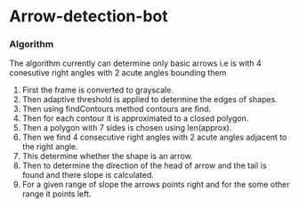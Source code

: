 # Arrow-detection-bot

### Algorithm

The algorithm currently can determine only basic arrows
i.e is with 4 conesutive right angles with 2 acute angles bounding them

1. First the frame is converted to grayscale.
2. Then adaptive threshold is applied to determine the edges of shapes.
3. Then using findContours method contours are find.
4. Then for each contour it is approximated to a closed polygon.
5. Then a polygon with 7 sides is chosen using len(approx).
6. Then we find 4 consecutive right angles with 2 acute angles adjacent to the right angle.
7. This determine whether the shape is an arrow.
8. Then to determine the direction of the head of arrow and the tail is found and there slope is calculated.
9. For a given range of slope the arrows points right and for the some other range it points left.
